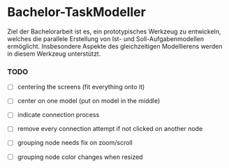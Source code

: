 # Bachelor-TaskModeller

Ziel der Bachelorarbeit ist es, ein prototypisches Werkzeug zu entwickeln, welches die parallele Erstellung von Ist- und Soll-Aufgabenmodellen ermöglicht.
Insbesondere Aspekte des gleichzeitigen Modellierens werden in diesem Werkzeug unterstützt.

### TODO
- [ ] centering the screens (fit everything onto it)
- [ ] center on one model (put on model in the middle)

- [ ] indicate connection process

- [ ] remove every connection attempt if not clicked on another node
- [ ] grouping node needs fix on zoom/scroll
- [ ] grouping node color changes when resized